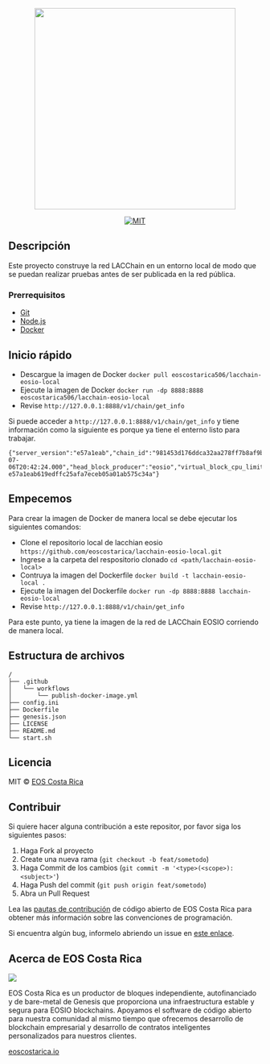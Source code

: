 <p align="center">
	<a href="https://eosio.lacchain.net">
		<img src="https://raw.githubusercontent.com/lacchain/eosio.lacchain.net/master/static/img/logos/lacchain-eosio-logo.png"
		width="400px" >
	</a>
</p>

<p align="center">
	<a href="#">
		<img src="https://img.shields.io/dub/l/vibe-d.svg" alt="MIT">
	</a>
</p>

## Descripción
Este proyecto construye la red LACChain en un entorno local de modo que se puedan realizar pruebas antes de ser publicada en la red pública.

### Prerrequisitos
- [Git](https://git-scm.com/)
- [Node.js](https://nodejs.org/en/)
- [Docker](https://www.docker.com/)

## Inicio rápido
- Descargue la imagen de Docker `docker pull eoscostarica506/lacchain-eosio-local`
- Ejecute la imagen de Docker `docker run -dp 8888:8888 eoscostarica506/lacchain-eosio-local`
- Revise `http://127.0.0.1:8888/v1/chain/get_info`

Si puede acceder a `http://127.0.0.1:8888/v1/chain/get_info` y tiene información como la siguiente es porque ya tiene el enterno listo para trabajar.

```
{"server_version":"e57a1eab","chain_id":"981453d176ddca32aa278ff7b8af9bf4632de00ab49db273db03115705d90c5a","head_block_num":7,"last_irreversible_block_num":6,"last_irreversible_block_id":"00000006ce0e04cb174e797d1f910945d1ba1c82d925c0f0e3721e392e72e37d","head_block_id":"0000000728b21e87b801d17207477c9cc057e1ff7535ce4c4bae5c38d779f531","head_block_time":"2021-07-06T20:42:24.000","head_block_producer":"eosio","virtual_block_cpu_limit":201202,"virtual_block_net_limit":1054885,"block_cpu_limit":199900,"block_net_limit":1048576,"server_version_string":"v2.0.12","fork_db_head_block_num":7,"fork_db_head_block_id":"0000000728b21e87b801d17207477c9cc057e1ff7535ce4c4bae5c38d779f531","server_full_version_string":"v2.0.12-e57a1eab619edffc25afa7eceb05a01ab575c34a"}
```

## Empecemos
Para crear la imagen de Docker de manera local se debe ejecutar los siguientes comandos:
- Clone el repositorio local de lacchian eosio `https://github.com/eoscostarica/lacchain-eosio-local.git`
- Ingrese a la carpeta del respositorio clonado `cd <path/lacchain-eosio-local>`
- Contruya la imagen del Dockerfile `docker build -t lacchain-eosio-local .`
- Ejecute la imagen del Dockerfile `docker run -dp 8888:8888 lacchain-eosio-local`
- Revise `http://127.0.0.1:8888/v1/chain/get_info`

Para este punto, ya tiene la imagen de la red de LACChain EOSIO corriendo de manera local.

## Estructura de archivos
```text title="./lacchain-eosio-local"
/
├── .github
│   └── workflows
│       └── publish-docker-image.yml
├── config.ini
├── Dockerfile
├── genesis.json
├── LICENSE
├── README.md
└── start.sh
```

## Licencia
MIT © [EOS Costa Rica](https://eoscostarica.io/)

## Contribuir
Si quiere hacer alguna contribución a este repositor, por favor siga los siguientes pasos:

1. Haga Fork al proyecto
2. Create una nueva rama (`git checkout -b feat/sometodo`)
3. Haga Commit de los cambios (`git commit -m '<type>(<scope>): <subject>'`)
4. Haga Push del commit (`git push origin feat/sometodo`)
5. Abra un Pull Request

Lea las [pautas de contribución](https://guide.eoscostarica.io/docs/open-source-guidelines/) de código abierto de EOS Costa Rica para obtener más información sobre las convenciones de programación.

Si encuentra algún bug, informelo abriendo un issue en [este enlace](https://github.com/eoscostarica/lacchain-eosio-local/issues).


## Acerca de EOS Costa Rica
<div style={{ display: "block", textAlign: "center" }}>
<img style={{ width: "50%" }} src="https://raw.githubusercontent.com/eoscostarica/design-assets/master/logos/eosCR/fullColor-horizontal-transparent-white.png" />
</div>

EOS Costa Rica es un productor de bloques independiente, autofinanciado y de bare-metal de Genesis que proporciona una infraestructura estable y segura para EOSIO blockchains. Apoyamos el software de código abierto para nuestra comunidad al mismo tiempo que ofrecemos desarrollo de blockchain empresarial y desarrollo de contratos inteligentes personalizados para nuestros clientes.

[eoscostarica.io](https://eoscostarica.io/)